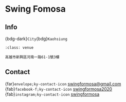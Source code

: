 # Swing Fomosa

## Info

{bdg-dark}`City`{bdg}`Kaohsiung`  

```{admonition} Venue
:class: venue

高雄市新興區河南一路61-1號3樓
```

## Contact

{far}`envelope;ky-contact-icon` <swingformosa@gmail.com>  
{fab}`facebook-f;ky-contact-icon` [swingformosa2020](https://www.facebook.com/swingformosa2020)  
{fab}`instagram;ky-contact-icon` [swingformosa](http://instagram.com/swingformosa)  
